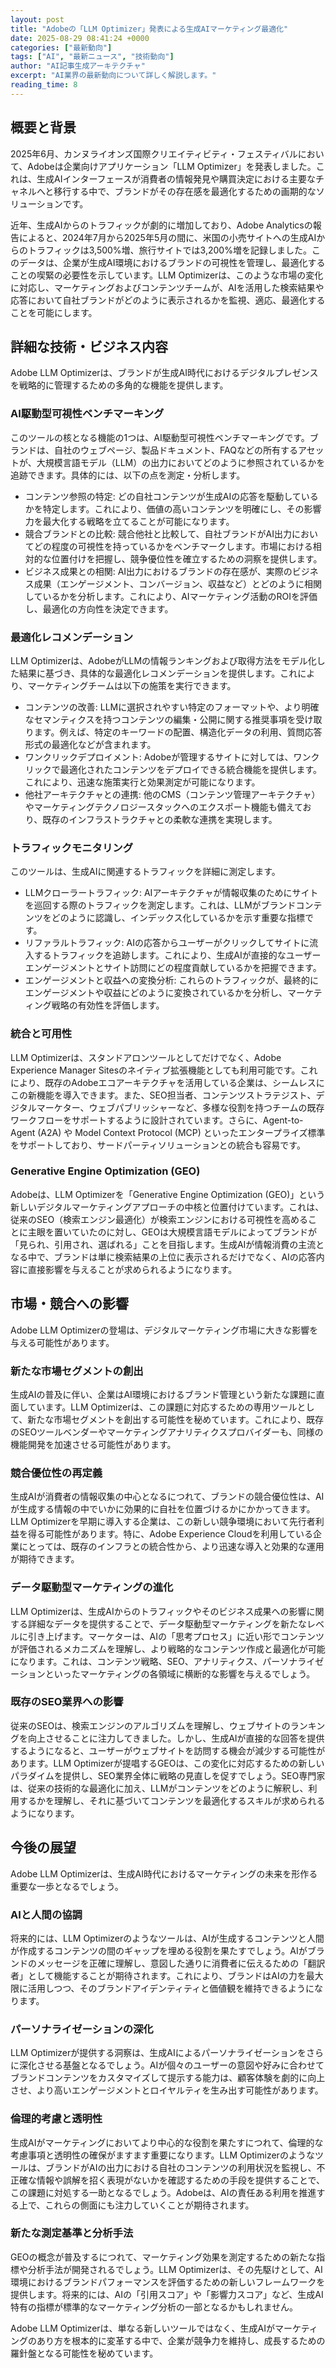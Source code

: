 ```yaml
---
layout: post
title: "Adobeの「LLM Optimizer」発表による生成AIマーケティング最適化"
date: 2025-08-29 08:41:24 +0000
categories: ["最新動向"]
tags: ["AI", "最新ニュース", "技術動向"]
author: "AI記事生成アーキテクチャ"
excerpt: "AI業界の最新動向について詳しく解説します。"
reading_time: 8
---
```


## 概要と背景

2025年6月、カンヌライオンズ国際クリエイティビティ・フェスティバルにおいて、Adobeは企業向けアプリケーション「LLM Optimizer」を発表しました。これは、生成AIインターフェースが消費者の情報発見や購買決定における主要なチャネルへと移行する中で、ブランドがその存在感を最適化するための画期的なソリューションです。

近年、生成AIからのトラフィックが劇的に増加しており、Adobe Analyticsの報告によると、2024年7月から2025年5月の間に、米国の小売サイトへの生成AIからのトラフィックは3,500%増、旅行サイトでは3,200%増を記録しました。このデータは、企業が生成AI環境におけるブランドの可視性を管理し、最適化することの喫緊の必要性を示しています。LLM Optimizerは、このような市場の変化に対応し、マーケティングおよびコンテンツチームが、AIを活用した検索結果や応答において自社ブランドがどのように表示されるかを監視、適応、最適化することを可能にします。

## 詳細な技術・ビジネス内容

Adobe LLM Optimizerは、ブランドが生成AI時代におけるデジタルプレゼンスを戦略的に管理するための多角的な機能を提供します。

### AI駆動型可視性ベンチマーキング
このツールの核となる機能の1つは、AI駆動型可視性ベンチマーキングです。ブランドは、自社のウェブページ、製品ドキュメント、FAQなどの所有するアセットが、大規模言語モデル（LLM）の出力においてどのように参照されているかを追跡できます。具体的には、以下の点を測定・分析します。

*   コンテンツ参照の特定: どの自社コンテンツが生成AIの応答を駆動しているかを特定します。これにより、価値の高いコンテンツを明確にし、その影響力を最大化する戦略を立てることが可能になります。
*   競合ブランドとの比較: 競合他社と比較して、自社ブランドがAI出力においてどの程度の可視性を持っているかをベンチマークします。市場における相対的な位置付けを把握し、競争優位性を確立するための洞察を提供します。
*   ビジネス成果との相関: AI出力におけるブランドの存在感が、実際のビジネス成果（エンゲージメント、コンバージョン、収益など）とどのように相関しているかを分析します。これにより、AIマーケティング活動のROIを評価し、最適化の方向性を決定できます。

### 最適化レコメンデーション
LLM Optimizerは、AdobeがLLMの情報ランキングおよび取得方法をモデル化した結果に基づき、具体的な最適化レコメンデーションを提供します。これにより、マーケティングチームは以下の施策を実行できます。

*   コンテンツの改善: LLMに選択されやすい特定のフォーマットや、より明確なセマンティクスを持つコンテンツの編集・公開に関する推奨事項を受け取ります。例えば、特定のキーワードの配置、構造化データの利用、質問応答形式の最適化などが含まれます。
*   ワンクリックデプロイメント: Adobeが管理するサイトに対しては、ワンクリックで最適化されたコンテンツをデプロイできる統合機能を提供します。これにより、迅速な施策実行と効果測定が可能になります。
*   他社アーキテクチャとの連携: 他のCMS（コンテンツ管理アーキテクチャ）やマーケティングテクノロジースタックへのエクスポート機能も備えており、既存のインフラストラクチャとの柔軟な連携を実現します。

### トラフィックモニタリング
このツールは、生成AIに関連するトラフィックを詳細に測定します。

*   LLMクローラートラフィック: AIアーキテクチャが情報収集のためにサイトを巡回する際のトラフィックを測定します。これは、LLMがブランドコンテンツをどのように認識し、インデックス化しているかを示す重要な指標です。
*   リファラルトラフィック: AIの応答からユーザーがクリックしてサイトに流入するトラフィックを追跡します。これにより、生成AIが直接的なユーザーエンゲージメントとサイト訪問にどの程度貢献しているかを把握できます。
*   エンゲージメントと収益への変換分析: これらのトラフィックが、最終的にエンゲージメントや収益にどのように変換されているかを分析し、マーケティング戦略の有効性を評価します。

### 統合と可用性
LLM Optimizerは、スタンドアロンツールとしてだけでなく、Adobe Experience Manager Sitesのネイティブ拡張機能としても利用可能です。これにより、既存のAdobeエコアーキテクチャを活用している企業は、シームレスにこの新機能を導入できます。また、SEO担当者、コンテンツストラテジスト、デジタルマーケター、ウェブパブリッシャーなど、多様な役割を持つチームの既存ワークフローをサポートするように設計されています。さらに、Agent-to-Agent (A2A) や Model Context Protocol (MCP) といったエンタープライズ標準をサポートしており、サードパーティソリューションとの統合も容易です。

### Generative Engine Optimization (GEO)
Adobeは、LLM Optimizerを「Generative Engine Optimization (GEO)」という新しいデジタルマーケティングアプローチの中核と位置付けています。これは、従来のSEO（検索エンジン最適化）が検索エンジンにおける可視性を高めることに主眼を置いていたのに対し、GEOは大規模言語モデルによってブランドが「見られ、引用され、選ばれる」ことを目指します。生成AIが情報消費の主流となる中で、ブランドは単に検索結果の上位に表示されるだけでなく、AIの応答内容に直接影響を与えることが求められるようになります。

## 市場・競合への影響

Adobe LLM Optimizerの登場は、デジタルマーケティング市場に大きな影響を与える可能性があります。

### 新たな市場セグメントの創出
生成AIの普及に伴い、企業はAI環境におけるブランド管理という新たな課題に直面しています。LLM Optimizerは、この課題に対応するための専用ツールとして、新たな市場セグメントを創出する可能性を秘めています。これにより、既存のSEOツールベンダーやマーケティングアナリティクスプロバイダーも、同様の機能開発を加速させる可能性があります。

### 競合優位性の再定義
生成AIが消費者の情報収集の中心となるにつれて、ブランドの競合優位性は、AIが生成する情報の中でいかに効果的に自社を位置づけるかにかかってきます。LLM Optimizerを早期に導入する企業は、この新しい競争環境において先行者利益を得る可能性があります。特に、Adobe Experience Cloudを利用している企業にとっては、既存のインフラとの統合性から、より迅速な導入と効果的な運用が期待できます。

### データ駆動型マーケティングの進化
LLM Optimizerは、生成AIからのトラフィックやそのビジネス成果への影響に関する詳細なデータを提供することで、データ駆動型マーケティングを新たなレベルに引き上げます。マーケターは、AIの「思考プロセス」に近い形でコンテンツが評価されるメカニズムを理解し、より戦略的なコンテンツ作成と最適化が可能になります。これは、コンテンツ戦略、SEO、アナリティクス、パーソナライゼーションといったマーケティングの各領域に横断的な影響を与えるでしょう。

### 既存のSEO業界への影響
従来のSEOは、検索エンジンのアルゴリズムを理解し、ウェブサイトのランキングを向上させることに注力してきました。しかし、生成AIが直接的な回答を提供するようになると、ユーザーがウェブサイトを訪問する機会が減少する可能性があります。LLM Optimizerが提唱するGEOは、この変化に対応するための新しいパラダイムを提供し、SEO業界全体に戦略の見直しを促すでしょう。SEO専門家は、従来の技術的な最適化に加え、LLMがコンテンツをどのように解釈し、利用するかを理解し、それに基づいてコンテンツを最適化するスキルが求められるようになります。

## 今後の展望

Adobe LLM Optimizerは、生成AI時代におけるマーケティングの未来を形作る重要な一歩となるでしょう。

### AIと人間の協調
将来的には、LLM Optimizerのようなツールは、AIが生成するコンテンツと人間が作成するコンテンツの間のギャップを埋める役割を果たすでしょう。AIがブランドのメッセージを正確に理解し、意図した通りに消費者に伝えるための「翻訳者」として機能することが期待されます。これにより、ブランドはAIの力を最大限に活用しつつ、そのブランドアイデンティティと価値観を維持できるようになります。

### パーソナライゼーションの深化
LLM Optimizerが提供する洞察は、生成AIによるパーソナライゼーションをさらに深化させる基盤となるでしょう。AIが個々のユーザーの意図や好みに合わせてブランドコンテンツをカスタマイズして提示する能力は、顧客体験を劇的に向上させ、より高いエンゲージメントとロイヤルティを生み出す可能性があります。

### 倫理的考慮と透明性
生成AIがマーケティングにおいてより中心的な役割を果たすにつれて、倫理的な考慮事項と透明性の確保がますます重要になります。LLM Optimizerのようなツールは、ブランドがAIの出力における自社のコンテンツの利用状況を監視し、不正確な情報や誤解を招く表現がないかを確認するための手段を提供することで、この課題に対処する一助となるでしょう。Adobeは、AIの責任ある利用を推進する上で、これらの側面にも注力していくことが期待されます。

### 新たな測定基準と分析手法
GEOの概念が普及するにつれて、マーケティング効果を測定するための新たな指標や分析手法が開発されるでしょう。LLM Optimizerは、その先駆けとして、AI環境におけるブランドパフォーマンスを評価するための新しいフレームワークを提供します。将来的には、AIの「引用スコア」や「影響力スコア」など、生成AI特有の指標が標準的なマーケティング分析の一部となるかもしれません。

Adobe LLM Optimizerは、単なる新しいツールではなく、生成AIがマーケティングのあり方を根本的に変革する中で、企業が競争力を維持し、成長するための羅針盤となる可能性を秘めています。

